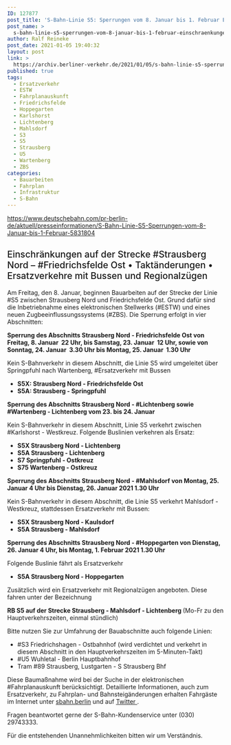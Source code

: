 ```yaml
---
ID: 127877
post_title: 'S-Bahn-Linie S5: Sperrungen vom 8. Januar bis 1. Februar Einschränkungen auf der Strecke Strausberg Nord – Friedrichsfelde Ost, aus DB'
post_name: >
  s-bahn-linie-s5-sperrungen-vom-8-januar-bis-1-februar-einschraenkungen-auf-der-strecke-strausberg-nord-friedrichsfelde-ost-aus-db
author: Ralf Reineke
post_date: 2021-01-05 19:40:32
layout: post
link: >
  https://archiv.berliner-verkehr.de/2021/01/05/s-bahn-linie-s5-sperrungen-vom-8-januar-bis-1-februar-einschraenkungen-auf-der-strecke-strausberg-nord-friedrichsfelde-ost-aus-db/
published: true
tags:
  - Ersatzverkehr
  - ESTW
  - Fahrplanauskunft
  - Friedrichsfelde
  - Hoppegarten
  - Karlshorst
  - Lichtenberg
  - Mahlsdorf
  - S3
  - S5
  - Strausberg
  - U5
  - Wartenberg
  - ZBS
categories:
  - Bauarbeiten
  - Fahrplan
  - Infrastruktur
  - S-Bahn
---
```

https://www.deutschebahn.com/pr-berlin-de/aktuell/presseinformationen/S-Bahn-Linie-S5-Sperrungen-vom-8-Januar-bis-1-Februar-5831804
<h2 style="font-weight: 500;">Einschränkungen auf der Strecke #Strausberg Nord – #Friedrichsfelde Ost • Taktänderungen • Ersatzverkehre mit Bussen und Regionalzügen</h2>
<p style="font-weight: 400;">Am Freitag, den 8. Januar, beginnen Bauarbeiten auf der Strecke der Linie #S5 zwischen Strausberg Nord und Friedrichsfelde Ost. Grund dafür sind die Inbetriebnahme eines elektronischen Stellwerks (#ESTW) und eines neuen Zugbeeinflussungssystems (#ZBS). Die Sperrung erfolgt in vier Abschnitten:</p>
<p style="font-weight: 400;"><b><strong>Sperrung des Abschnitts Strausberg Nord </strong></b><b><strong>-</strong></b><b><strong> Friedrichsfelde Ost von Freitag, 8. Januar  22 Uhr, bis Samstag, 23. Januar  12 Uhr, sowie von Sonntag, 24. Januar  3.30 Uhr bis Montag, 25. Januar  1.30 Uhr</strong></b></p>
<p style="font-weight: 400;">Kein S-Bahnverkehr in diesem Abschnitt, die Linie S5 wird umgeleitet über Springpfuhl nach Wartenberg, #Ersatzverkehr mit Bussen</p>

<ul style="font-weight: 400;">
 	<li><b><strong>S5X: Strausberg Nord - Friedrichsfelde Ost</strong></b></li>
 	<li><b><strong>S5A: Strausberg - Springpfuhl</strong></b></li>
</ul>
<p style="font-weight: 400;"><b><strong>Sperrung des Abschnitts Strausberg Nord - #Lichtenberg sowie #Wartenberg - Lichtenberg vom 23. bis 24. Januar</strong></b></p>
<p style="font-weight: 400;">Kein S-Bahnverkehr in diesem Abschnitt, Linie S5 verkehrt zwischen #Karlshorst - Westkreuz. Folgende Buslinien verkehren als Ersatz:</p>

<ul style="font-weight: 400;">
 	<li><b><strong>S5X Strausberg Nord - Lichtenberg  </strong></b></li>
 	<li><b><strong>S5A Strausberg - Lichtenberg  </strong></b></li>
 	<li><b><strong>S7 Springpfuhl - Ostkreuz</strong></b></li>
 	<li><b><strong>S75 Wartenberg - Ostkreuz </strong></b></li>
</ul>
<p style="font-weight: 400;"><b><strong>Sperrung des Abschnitts Strausberg Nord - #Mahlsdorf von Montag, 25. Januar 4 Uhr bis Dienstag, 26. Januar 2021 1.30 Uhr</strong></b></p>
<p style="font-weight: 400;">Kein S-Bahnverkehr in diesem Abschnitt, die Linie S5 verkehrt Mahlsdorf - Westkreuz, stattdessen Ersatzverkehr mit Bussen:</p>

<ul style="font-weight: 400;">
 	<li><b><strong>S5X Strausberg Nord - Kaulsdorf </strong></b></li>
 	<li><b><strong>S5A Strausberg - Mahlsdorf</strong></b></li>
</ul>
<p style="font-weight: 400;"><b><strong>Sperrung des Abschnitts Strausberg Nord - #Hoppegarten von Dienstag, 26. Januar 4 Uhr, bis Montag, 1. Februar 2021 1.30 Uhr</strong></b></p>
<p style="font-weight: 400;">Folgende Buslinie fährt als Ersatzverkehr</p>

<ul style="font-weight: 400;">
 	<li><b><strong>S5A Strausberg Nord - Hoppegarten</strong></b></li>
</ul>
<p style="font-weight: 400;">Zusätzlich wird ein Ersatzverkehr mit Regionalzügen angeboten. Diese fahren unter der Bezeichnung</p>
<p style="font-weight: 400;"><b><strong>RB S5 auf der Strecke Strausberg - Mahlsdorf - Lichtenberg </strong></b>(Mo-Fr zu den Hauptverkehrszeiten, einmal stündlich)</p>
<p style="font-weight: 400;">Bitte nutzen Sie zur Umfahrung der Bauabschnitte auch folgende Linien:</p>

<ul style="font-weight: 400;">
 	<li>#S3 Friedrichshagen - Ostbahnhof (wird verdichtet und verkehrt in diesem Abschnitt in den Hauptverkehrszeiten im 5-Minuten-Takt)</li>
 	<li>#U5 Wuhletal - Berlin Hauptbahnhof</li>
 	<li>Tram #89 Strausberg, Lustgarten - S Strausberg Bhf</li>
</ul>
<p style="font-weight: 400;">Diese Baumaßnahme wird bei der Suche in der elektronischen #Fahrplanauskunft berücksichtigt. Detaillierte Informationen, auch zum Ersatzverkehr, zu Fahrplan- und Bahnsteigänderungen erhalten Fahrgäste im Internet unter <a href="https://sbahn.berlin/fahren/fahrplanaenderungen/detail/14483-pruefung-abnahme-und-inbetriebnahme-des-elektronischen-stellwerks-estw/#con-18508">sbahn.berlin</a> und auf <a href="https://twitter.com/sbahnberlin">Twitter </a>.</p>
<p style="font-weight: 400;">Fragen beantwortet gerne der S-Bahn-Kundenservice unter (030) 29743333.</p>
<p style="font-weight: 400;">Für die entstehenden Unannehmlichkeiten bitten wir um Verständnis.</p>